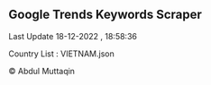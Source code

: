 

## Google Trends Keywords Scraper 
 
Last Update 18-12-2022 , 18:58:36

Country List :
VIETNAM.json



© Abdul Muttaqin 
